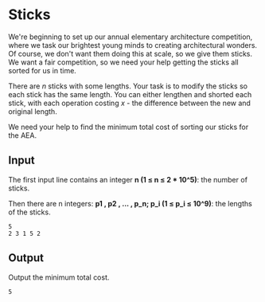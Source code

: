 # Sticks

We're beginning to set up our annual elementary architecture competition, where we task our brightest young minds to creating architectural wonders. Of course, we don't want them doing this at scale, so we give them sticks. We want a fair competition, so we need your help getting the sticks all sorted for us in time.

There are *n* sticks with some lengths. Your task is to modify the sticks so each stick has the same length. You can either lengthen and shorted each stick, with each operation costing *x* - the difference between the new and original length.

We need your help to find the minimum total cost of sorting our sticks for the AEA.

## Input

The first input line contains an integer __n (1 ≤ n ≤ 2 * 10^5)__: the number of sticks.

Then there are n integers: __p1 , p2 , ... , p_n; p_i (1 ≤ p_i ≤ 10^9)__: the lengths of the sticks.

```
5
2 3 1 5 2
```

## Output

Output the minimum total cost.

```
5
```